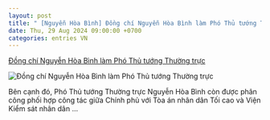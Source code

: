 ```yaml
---
layout: post
title: " [Nguyễn Hòa Bình] Đồng chí Nguyễn Hòa Bình làm Phó Thủ tướng Thường trực"
date: Thu, 29 Aug 2024 09:00:00 +0700
categories: entries VN
---
```

[Đồng chí Nguyễn Hòa Bình làm Phó Thủ tướng Thường trực](https://www.baodongthap.vn/chinh-tri/dong-chi-nguyen-hoa-binh-lam-pho-thu-tuong-thuong-truc-125122.aspx)

![Đồng chí Nguyễn Hòa Bình làm Phó Thủ tướng Thường trực](https://cdn.baodongthap.vn/resources/newsimg/125122.jpg)

Bên cạnh đó, Phó Thủ tướng Thường trực Nguyễn Hòa Bình còn được phân công phối hợp công tác giữa Chính phủ với Tòa án nhân dân Tối cao và Viện Kiểm sát nhân dân ...

